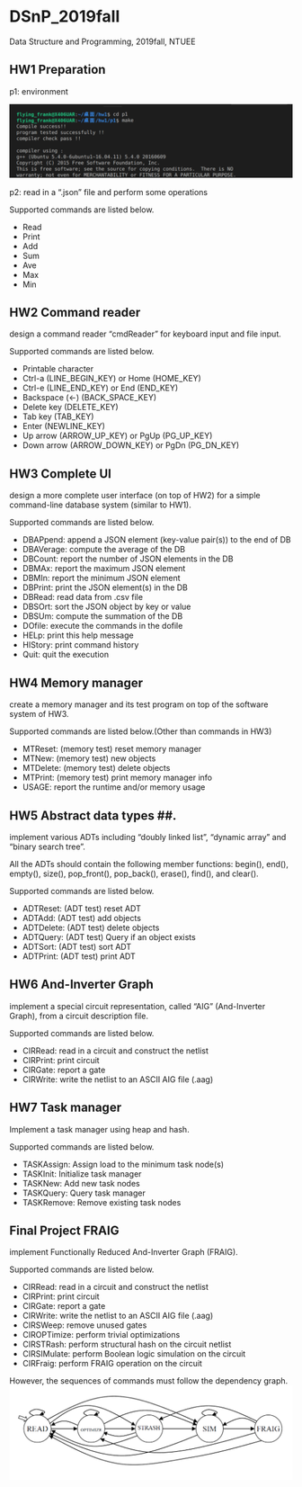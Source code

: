 # DSnP_2019fall #
Data Structure and Programming, 2019fall, NTUEE

## HW1 Preparation ##
p1: environment

![](hw1/p1/p1.png)

p2: read in a “.json” file and perform some operations

Supported commands are listed below.
* Read 
* Print
* Add
* Sum
* Ave
* Max
* Min

## HW2 Command reader ##
design a command reader “cmdReader” for keyboard input and file input.

Supported commands are listed below.
* Printable character
* Ctrl-a (LINE_BEGIN_KEY) or Home (HOME_KEY)
* Ctrl-e (LINE_END_KEY) or End (END_KEY)
* Backspace (<-) (BACK_SPACE_KEY)
* Delete key (DELETE_KEY)
* Tab key (TAB_KEY)
* Enter  (NEWLINE_KEY)
* Up arrow (ARROW_UP_KEY) or PgUp (PG_UP_KEY)
* Down arrow (ARROW_DOWN_KEY) or PgDn (PG_DN_KEY)

## HW3 Complete UI ##
design a more complete user interface (on top of HW2) for a simple command-line database system (similar to HW1).

Supported commands are listed below.
* DBAPpend: append a JSON element (key-value pair(s)) to the end of DB
* DBAVerage: compute the average of the DB
* DBCount: report the number of JSON elements in the DB
* DBMAx: report the maximum JSON element
* DBMIn: report the minimum JSON element
* DBPrint: print the JSON element(s) in the DB
* DBRead: read data from .csv file
* DBSOrt: sort the JSON object by key or value
* DBSUm: compute the summation of the DB
* DOfile: execute the commands in the dofile
* HELp: print this help message
* HIStory: print command history
* Quit: quit the execution

## HW4 Memory manager ##
create a memory manager and its test program on top of the software system of HW3.

Supported commands are listed below.(Other than commands in HW3)
* MTReset: (memory test) reset memory manager
* MTNew: (memory test) new objects
* MTDelete: (memory test) delete objects
* MTPrint: (memory test) print memory manager info
* USAGE: report the runtime and/or memory usage

## HW5 Abstract data types ##.
implement various ADTs including “doubly linked list”, “dynamic array” and “binary search tree”.

All the ADTs should contain the following member functions: begin(), end(), empty(), size(), pop_front(), pop_back(), erase(), find(), and clear().

Supported commands are listed below.
* ADTReset: (ADT test) reset ADT
* ADTAdd: (ADT test) add objects
* ADTDelete: (ADT test) delete objects
* ADTQuery: (ADT test) Query if an object exists
* ADTSort: (ADT test) sort ADT
* ADTPrint: (ADT test) print ADT

## HW6 And-Inverter Graph ##
implement a special circuit representation, called “AIG” (And-Inverter Graph), from a circuit description file.

Supported commands are listed below.
* CIRRead: read in a circuit and construct the netlist
* CIRPrint: print circuit
* CIRGate: report a gate
* CIRWrite: write the netlist to an ASCII AIG file (.aag)

## HW7 Task manager ##
Implement a task manager using heap and hash.

Supported commands are listed below.
* TASKAssign: Assign load to the minimum task node(s)
* TASKInit: Initialize task manager
* TASKNew: Add new task nodes
* TASKQuery: Query task manager
* TASKRemove: Remove existing task nodes

## Final Project FRAIG ##
implement Functionally Reduced And-Inverter Graph (FRAIG).

Supported commands are listed below.
* CIRRead: read in a circuit and construct the netlist
* CIRPrint: print circuit
* CIRGate: report a gate
* CIRWrite: write the netlist to an ASCII AIG file (.aag)
* CIRSWeep: remove unused gates
* CIROPTimize: perform trivial optimizations
* CIRSTRash: perform structural hash on the circuit netlist
* CIRSIMulate: perform Boolean logic simulation on the circuit
* CIRFraig: perform FRAIG operation on the circuit

However, the sequences of commands must follow the dependency graph.
![](fraig/path.png)
